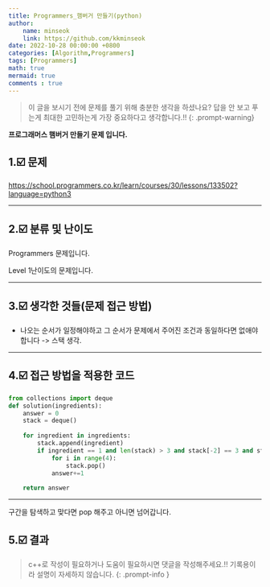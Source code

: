 ```yaml
---
title: Programmers_햄버거 만들기(python)
author: 
    name: minseok
    link: https://github.com/kkminseok
date: 2022-10-28 00:00:00 +0800
categories: [Algorithm,Programmers]
tags: [Programmers]
math: true
mermaid: true
comments : true
---
```


> 이 글을 보시기 전에 문제를 풀기 위해 충분한 생각을 하셨나요? 답을 안 보고 푸는게 최대한 고민하는게 가장 중요하다고 생각합니다.!!
{: .prompt-warning}


**프로그래머스 햄버거 만들기 문제 입니다.**

## 1.☑️ 문제
<https://school.programmers.co.kr/learn/courses/30/lessons/133502?language=python3>

-----  

## 2.☑️ 분류 및 난이도

Programmers 문제입니다.  

Level 1난이도의 문제입니다. 


-----  

## 3.☑️ 생각한 것들(문제 접근 방법)

- 나오는 순서가 일정해야하고 그 순서가 문제에서 주어진 조건과 동일하다면 없애야합니다 -> 스택 생각.


-----  

## 4.☑️ 접근 방법을 적용한 코드

```python
from collections import deque
def solution(ingredients):
    answer = 0
    stack = deque()
    
    for ingredient in ingredients:
        stack.append(ingredient)
        if ingredient == 1 and len(stack) > 3 and stack[-2] == 3 and stack[-3] == 2 and stack[-4] == 1:
            for i in range(4):
                stack.pop()
            answer+=1
    
    return answer
```


-----

구간을 탐색하고 맞다면 pop 해주고 아니면 넘어갑니다.



## 5.☑️ 결과

> c++로 작성이 필요하거나 도움이 필요하시면 댓글을 작성해주세요.!! 기록용이라 설명이 자세하지 않습니다.
{: .prompt-info }